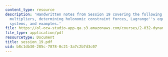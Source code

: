 ```yaml
---
content_type: resource
description: 'Handwritten notes from Session 19 covering the following topics: Lagrange
  multipliers, determining holonomic constraint forces, Lagrange''s equation for nonholonomic
  systems, and examples.'
file: https://ol-ocw-studio-app-qa.s3.amazonaws.com/courses/2-032-dynamics-fall-2004/b8c1db30285c78780c213a7c2b7d3c07_session_19.pdf
file_type: application/pdf
resourcetype: Document
title: session_19.pdf
uid: b8c1db30-285c-7878-0c21-3a7c2b7d3c07
---
```

